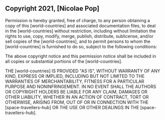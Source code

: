 ## Copyright 2021, [Nicolae Pop]

Permission is hereby granted, free of charge, to any person obtaining a copy of this [world-countries] and associated documentation files, to deal in the [world-countries] without restriction, including without limitation the rights to use, copy, modify, merge, publish, distribute, sublicense, and/or sell copies of the [world-countries], and to permit persons to whom the [world-countries] is furnished to do so, subject to the following conditions:

The above copyright notice and this permission notice shall be included in all copies or substantial portions of the [world-countries].

THE [world-countries] IS PROVIDED "AS IS", WITHOUT WARRANTY OF ANY KIND, EXPRESS OR IMPLIED, INCLUDING BUT NOT LIMITED TO THE WARRANTIES OF MERCHANTABILITY, FITNESS FOR A PARTICULAR PURPOSE AND NONINFRINGEMENT. IN NO EVENT SHALL THE AUTHORS OR COPYRIGHT HOLDERS BE LIABLE FOR ANY CLAIM, DAMAGES OR OTHER LIABILITY, WHETHER IN AN ACTION OF CONTRACT, TORT OR OTHERWISE, ARISING FROM, OUT OF OR IN CONNECTION WITH THE [space-travellers-hub] OR THE USE OR OTHER DEALINGS IN THE [space-travellers-hub].

